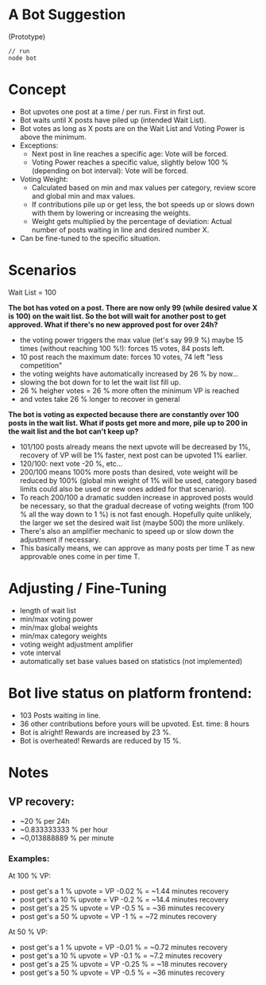 # A Bot Suggestion

(Prototype)

```
// run
node bot
```

# Concept

- Bot upvotes one post at a time / per run. First in first out.
- Bot waits until X posts have piled up (intended Wait List).
- Bot votes as long as X posts are on the Wait List and Voting Power is above the minimum.
- Exceptions:
    - Next post in line reaches a specific age: Vote will be forced.
    - Voting Power reaches a specific value, slightly below 100 % (depending on bot interval): Vote will be forced.
- Voting Weight:
    - Calculated based on min and max values per category, review score and global min and max values.
    - If contributions pile up or get less, the bot speeds up or slows down with them by lowering or increasing the weights.
    - Weight gets multiplied by the percentage of deviation: Actual number of posts waiting in line and desired number X.
- Can be fine-tuned to the specific situation.  

# Scenarios

Wait List = 100

**The bot has voted on a post. There are now only 99 (while desired value X is 100) on the wait list. So the bot will wait for another post to get approved. What if there's no new approved post for over 24h?**

- the voting power triggers the max value (let's say 99.9 %) maybe 15 times (without reaching 100 %!): forces 15 votes, 84 posts left.
- 10 post reach the maximum date: forces 10 votes, 74 left "less competition"
- the voting weights have automatically increased by 26 % by now... 
- slowing the bot down for to let the wait list fill up.
- 26 % heigher votes = 26 % more often the minimum VP is reached
- and votes take 26 % longer to recover in general

**The bot is voting as expected because there are constantly over 100 posts in the wait list. What if posts get more and more, pile up to 200 in the wait list and the bot can't keep up?**

- 101/100 posts already means the next upvote will be decreased by 1%, recovery of VP will be 1% faster, next post can be upvoted 1% earlier.
- 120/100: next vote -20 %, etc...
- 200/100 means 100% more posts than desired, vote weight will be reduced by 100% (global min weight of 1% will be used, category based limits could also be used or new ones added for that scenario).
- To reach 200/100 a dramatic sudden increase in approved posts would be necessary, so that the gradual decrease of voting weights (from 100 % all the way down to 1 %) is not fast enough. Hopefully quite unlikely, the larger we set the desired wait list (maybe 500) the more unlikely.
- There's also an amplifier mechanic to speed up or slow down the adjustment if necessary.
- This basically means, we can approve as many posts per time T as new approvable ones come in per time T.

# Adjusting / Fine-Tuning

- length of wait list
- min/max voting power
- min/max global weights 
- min/max category weights
- voting weight adjustment amplifier
- vote interval
- automatically set base values based on statistics (not implemented)

# Bot live status on platform frontend:

- 103 Posts waiting in line.
- 36 other contributions before yours will be upvoted. Est. time: 8 hours
- Bot is alright! Rewards are increased by 23 %.
- Bot is overheated! Rewards are reduced by 15 %.

# Notes

## VP recovery:
 
- ~20 % per 24h
- ~0.833333333 % per hour
- ~0,013888889 % per minute

### Examples:
 
At 100 % VP:
- post get's a 1 % upvote = VP -0.02 % = ~1.44 minutes recovery
- post get's a 10 % upvote = VP -0.2 % = ~14.4 minutes recovery
- post get's a 25 % upvote = VP -0.5 % = ~36 minutes recovery
- post get's a 50 % upvote = VP -1 % = ~72 minutes recovery

At 50 % VP:
- post get's a 1 % upvote = VP -0.01 % = ~0.72 minutes recovery
- post get's a 10 % upvote = VP -0.1 % = ~7.2 minutes recovery
- post get's a 25 % upvote = VP -0.25 % = ~18 minutes recovery
- post get's a 50 % upvote = VP -0.5 % = ~36 minutes recovery
